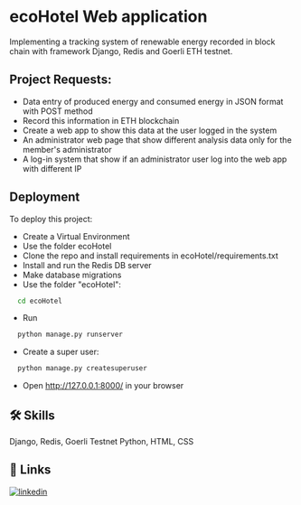 # ecoHotel Web application
Implementing a tracking system of renewable energy recorded in block chain with framework Django, Redis and Goerli ETH testnet.


## Project Requests:

- Data entry of produced energy and consumed energy in JSON format with POST method
- Record this information in ETH blockchain
- Create a web app to show this data at the user logged in the system
- An administrator web page that show different analysis data only for the member's administrator
- A log-in system that show if an administrator user log into the web app with different IP
    


## Deployment

To deploy this project:
- Create a Virtual Environment
- Use the folder ecoHotel
- Clone the repo and install requirements in ecoHotel/requirements.txt
- Install and run the Redis DB server
- Make database migrations
- Use the folder "ecoHotel":

```bash
  cd ecoHotel
```

- Run 
```bash
  python manage.py runserver
```
- Create a super user:

```bash
  python manage.py createsuperuser
```

- Open http://127.0.0.1:8000/ in your browser

## 🛠 Skills
Django, Redis, Goerli Testnet Python, HTML, CSS


## 🔗 Links
[![linkedin](https://img.shields.io/badge/linkedin-0A66C2?style=for-the-badge&logo=linkedin&logoColor=white)](https://www.linkedin.com/in/foschimatteo/)
